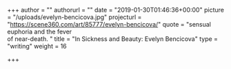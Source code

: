 +++
author = ""
authorurl = ""
date = "2019-01-30T01:46:36+00:00"
picture = "/uploads/evelyn-bencicova.jpg"
projecturl = "https://scene360.com/art/85777/evelyn-bencicova/"
quote = "sensual euphoria and the fever <br/> of near-death. "
title = "In Sickness and Beauty: Evelyn Bencicova"
type = "writing"
weight = 16

+++
